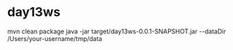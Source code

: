 # day13ws
mvn clean package
java -jar target/day13ws-0.0.1-SNAPSHOT.jar --dataDir /Users/your-username/tmp/data
